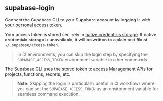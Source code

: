 ## supabase-login

Connect the Supabase CLI to your Supabase account by logging in with your [personal access token](https://supabase.com/dashboard/account/tokens).

Your access token is stored securely in [native credentials storage](https://github.com/zalando/go-keyring#dependencies). If native credentials storage is unavailable, it will be written to a plain text file at `~/.supabase/access-token`.

> In CI environments, you can skip the login step by specifying the `SUPABASE_ACCESS_TOKEN` environment variable in other commands.

The Supabase CLI uses the stored token to access Management APIs for projects, functions, secrets, etc.
> **Note:** Skipping the login is particularly useful in CI workflows where you can set the `SUPABASE_ACCESS_TOKEN` as an environment variable for seamless command execution.
